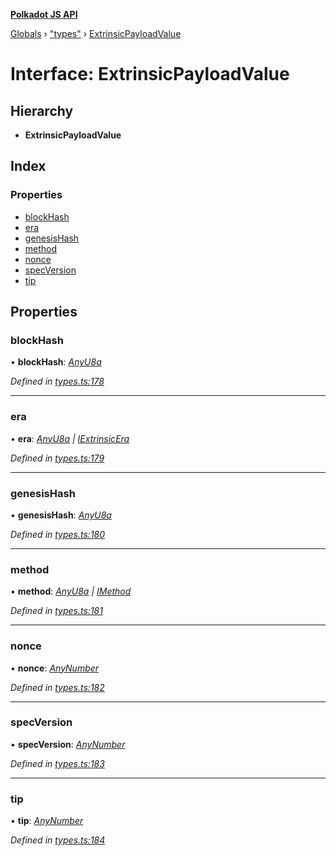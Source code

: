 **[Polkadot JS API](../README.md)**

[Globals](../globals.md) › [&quot;types&quot;](../modules/_types_.md) › [ExtrinsicPayloadValue](_types_.extrinsicpayloadvalue.md)

# Interface: ExtrinsicPayloadValue

## Hierarchy

* **ExtrinsicPayloadValue**

## Index

### Properties

* [blockHash](_types_.extrinsicpayloadvalue.md#blockhash)
* [era](_types_.extrinsicpayloadvalue.md#era)
* [genesisHash](_types_.extrinsicpayloadvalue.md#genesishash)
* [method](_types_.extrinsicpayloadvalue.md#method)
* [nonce](_types_.extrinsicpayloadvalue.md#nonce)
* [specVersion](_types_.extrinsicpayloadvalue.md#specversion)
* [tip](_types_.extrinsicpayloadvalue.md#tip)

## Properties

###  blockHash

• **blockHash**: *[AnyU8a](../modules/_types_.md#anyu8a)*

*Defined in [types.ts:178](https://github.com/polkadot-js/api/blob/e7f488e/packages/types/src/types.ts#L178)*

___

###  era

• **era**: *[AnyU8a](../modules/_types_.md#anyu8a) | [IExtrinsicEra](_types_.iextrinsicera.md)*

*Defined in [types.ts:179](https://github.com/polkadot-js/api/blob/e7f488e/packages/types/src/types.ts#L179)*

___

###  genesisHash

• **genesisHash**: *[AnyU8a](../modules/_types_.md#anyu8a)*

*Defined in [types.ts:180](https://github.com/polkadot-js/api/blob/e7f488e/packages/types/src/types.ts#L180)*

___

###  method

• **method**: *[AnyU8a](../modules/_types_.md#anyu8a) | [IMethod](_types_.imethod.md)*

*Defined in [types.ts:181](https://github.com/polkadot-js/api/blob/e7f488e/packages/types/src/types.ts#L181)*

___

###  nonce

• **nonce**: *[AnyNumber](../modules/_types_.md#anynumber)*

*Defined in [types.ts:182](https://github.com/polkadot-js/api/blob/e7f488e/packages/types/src/types.ts#L182)*

___

###  specVersion

• **specVersion**: *[AnyNumber](../modules/_types_.md#anynumber)*

*Defined in [types.ts:183](https://github.com/polkadot-js/api/blob/e7f488e/packages/types/src/types.ts#L183)*

___

###  tip

• **tip**: *[AnyNumber](../modules/_types_.md#anynumber)*

*Defined in [types.ts:184](https://github.com/polkadot-js/api/blob/e7f488e/packages/types/src/types.ts#L184)*